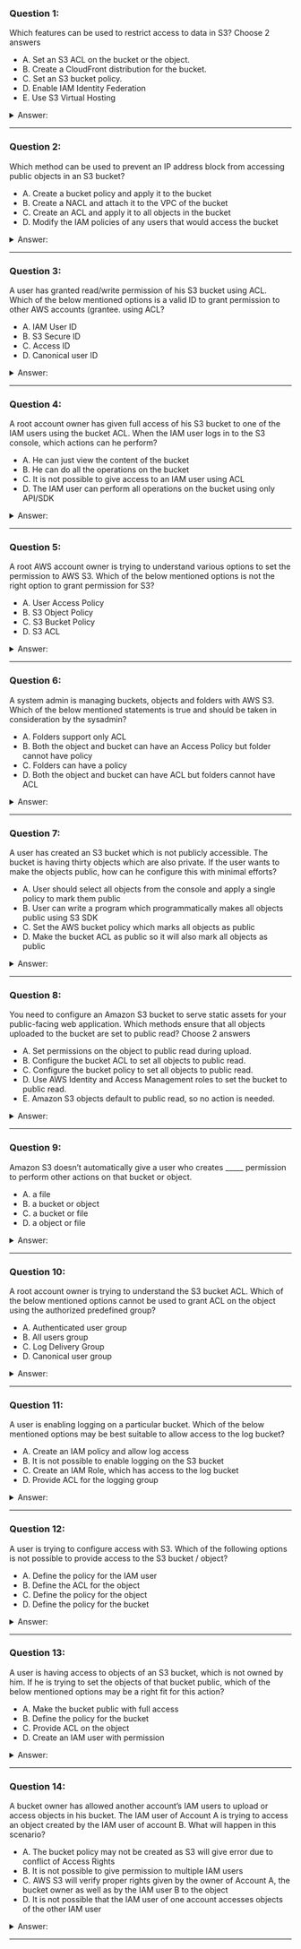 ### Question 1:

Which features can be used to restrict access to data in S3? Choose 2 answers

- A. Set an S3 ACL on the bucket or the object.
- B. Create a CloudFront distribution for the bucket.
- C. Set an S3 bucket policy.
- D. Enable IAM Identity Federation
- E. Use S3 Virtual Hosting

<details><summary>Answer:</summary><p>
[A, C]

Categories:
[S3, CloudFront, IAM]

Explanation:

Question 1@http://jayendrapatil.com/aws-s3-permisions/

</p></details><hr>

### Question 2:

Which method can be used to prevent an IP address block from accessing public objects in an S3 bucket?

- A. Create a bucket policy and apply it to the bucket
- B. Create a NACL and attach it to the VPC of the bucket
- C. Create an ACL and apply it to all objects in the bucket
- D. Modify the IAM policies of any users that would access the bucket

<details><summary>Answer:</summary><p>
[A]

Categories:
[S3, IAM, VPC]

Explanation:

Question 2@http://jayendrapatil.com/aws-s3-permisions/

</p></details><hr>

### Question 3:

A user has granted read/write permission of his S3 bucket using ACL. Which of the below mentioned options is a valid ID to grant permission to other AWS accounts (grantee. using ACL?

- A. IAM User ID
- B. S3 Secure ID
- C. Access ID
- D. Canonical user ID

<details><summary>Answer:</summary><p>
[D]

Categories:
[S3, IAM]

Explanation:

Question 3@http://jayendrapatil.com/aws-s3-permisions/

</p></details><hr>

### Question 4:

A root account owner has given full access of his S3 bucket to one of the IAM users using the bucket ACL. When the IAM user logs in to the S3 console, which actions can he perform?

- A. He can just view the content of the bucket
- B. He can do all the operations on the bucket
- C. It is not possible to give access to an IAM user using ACL
- D. The IAM user can perform all operations on the bucket using only API/SDK

<details><summary>Answer:</summary><p>
[C]

Categories:
[S3, IAM]

Explanation:

Question 4@http://jayendrapatil.com/aws-s3-permisions/

</p></details><hr>

### Question 5:

A root AWS account owner is trying to understand various options to set the permission to AWS S3. Which of the below mentioned options is not the right option to grant permission for S3?

- A. User Access Policy
- B. S3 Object Policy
- C. S3 Bucket Policy
- D. S3 ACL

<details><summary>Answer:</summary><p>
[B]

Categories:
[S3]

Explanation:

Question 5@http://jayendrapatil.com/aws-s3-permisions/

</p></details><hr>

### Question 6:

A system admin is managing buckets, objects and folders with AWS S3. Which of the below mentioned statements is true and should be taken in consideration by the sysadmin?

- A. Folders support only ACL
- B. Both the object and bucket can have an Access Policy but folder cannot have policy
- C. Folders can have a policy
- D. Both the object and bucket can have ACL but folders cannot have ACL

<details><summary>Answer:</summary><p>
[D]

Categories:
[S3]

Explanation:

Question 6@http://jayendrapatil.com/aws-s3-permisions/

</p></details><hr>

### Question 7:

A user has created an S3 bucket which is not publicly accessible. The bucket is having thirty objects which are also private. If the user wants to make the objects public, how can he configure this with minimal efforts?

- A. User should select all objects from the console and apply a single policy to mark them public
- B. User can write a program which programmatically makes all objects public using S3 SDK
- C. Set the AWS bucket policy which marks all objects as public
- D. Make the bucket ACL as public so it will also mark all objects as public

<details><summary>Answer:</summary><p>
[C]

Categories:
[S3]

Explanation:

Question 7@http://jayendrapatil.com/aws-s3-permisions/

</p></details><hr>

### Question 8:

You need to configure an Amazon S3 bucket to serve static assets for your public-facing web application. Which methods ensure that all objects uploaded to the bucket are set to public read? Choose 2 answers

- A. Set permissions on the object to public read during upload.
- B. Configure the bucket ACL to set all objects to public read.
- C. Configure the bucket policy to set all objects to public read.
- D. Use AWS Identity and Access Management roles to set the bucket to public read.
- E. Amazon S3 objects default to public read, so no action is needed.

<details><summary>Answer:</summary><p>
[A, C]

Categories:
[S3]

Explanation:

Question 8@http://jayendrapatil.com/aws-s3-permisions/

</p></details><hr>

### Question 9:

Amazon S3 doesn’t automatically give a user who creates _____ permission to perform other actions on that bucket or object.

- A. a file
- B. a bucket or object
- C. a bucket or file
- D. a object or file

<details><summary>Answer:</summary><p>
[B]

Categories:
[S3]

Explanation:

Question 9@http://jayendrapatil.com/aws-s3-permisions/

</p></details><hr>

### Question 10:

A root account owner is trying to understand the S3 bucket ACL. Which of the below mentioned options cannot be used to grant ACL on the object using the authorized predefined group?

- A. Authenticated user group
- B. All users group
- C. Log Delivery Group
- D. Canonical user group

<details><summary>Answer:</summary><p>
[D]

Categories:
[S3]

Explanation:

Question 10@http://jayendrapatil.com/aws-s3-permisions/

</p></details><hr>

### Question 11:

A user is enabling logging on a particular bucket. Which of the below mentioned options may be best suitable to allow access to the log bucket?

- A. Create an IAM policy and allow log access
- B. It is not possible to enable logging on the S3 bucket
- C. Create an IAM Role, which has access to the log bucket
- D. Provide ACL for the logging group

<details><summary>Answer:</summary><p>
[D]

Categories:
[S3, IAM]

Explanation:

Question 11@http://jayendrapatil.com/aws-s3-permisions/

</p></details><hr>

### Question 12:

A user is trying to configure access with S3. Which of the following options is not possible to provide access to the S3 bucket / object?

- A. Define the policy for the IAM user
- B. Define the ACL for the object
- C. Define the policy for the object
- D. Define the policy for the bucket

<details><summary>Answer:</summary><p>
[C]

Categories:
[S3, IAM]

Explanation:

Question 12@http://jayendrapatil.com/aws-s3-permisions/

</p></details><hr>

### Question 13:

A user is having access to objects of an S3 bucket, which is not owned by him. If he is trying to set the objects of that bucket public, which of the below mentioned options may be a right fit for this action?

- A. Make the bucket public with full access
- B. Define the policy for the bucket
- C. Provide ACL on the object
- D. Create an IAM user with permission

<details><summary>Answer:</summary><p>
[C]

Categories:
[S3, IAM]

Explanation:

Question 13@http://jayendrapatil.com/aws-s3-permisions/

</p></details><hr>

### Question 14:

A bucket owner has allowed another account’s IAM users to upload or access objects in his bucket. The IAM user of Account A is trying to access an object created by the IAM user of account B. What will happen in this scenario?

- A. The bucket policy may not be created as S3 will give error due to conflict of Access Rights
- B. It is not possible to give permission to multiple IAM users
- C. AWS S3 will verify proper rights given by the owner of Account A, the bucket owner as well as by the IAM user B to the object
- D. It is not possible that the IAM user of one account accesses objects of the other IAM user

<details><summary>Answer:</summary><p>
[C]

Categories:
[S3, SES, IAM]

Explanation:

Question 14@http://jayendrapatil.com/aws-s3-permisions/

</p></details><hr>

